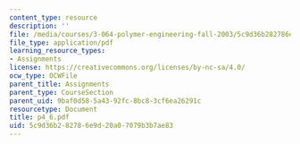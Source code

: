 ```yaml
---
content_type: resource
description: ''
file: /media/courses/3-064-polymer-engineering-fall-2003/5c9d36b282786e9d20a07079b3b7ae83_p4_6.pdf
file_type: application/pdf
learning_resource_types:
- Assignments
license: https://creativecommons.org/licenses/by-nc-sa/4.0/
ocw_type: OCWFile
parent_title: Assignments
parent_type: CourseSection
parent_uid: 9baf0d58-5a43-92fc-8bc8-3cf6ea26291c
resourcetype: Document
title: p4_6.pdf
uid: 5c9d36b2-8278-6e9d-20a0-7079b3b7ae83
---
```

